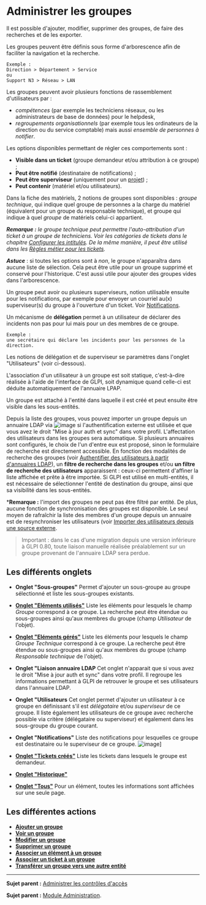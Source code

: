 Administrer les groupes
=======================

Il est possible d'ajouter, modifier, supprimer des groupes, de faire des recherches et de les exporter.

Les groupes peuvent être définis sous forme d'arborescence afin de faciliter la navigation et la recherche. 

    Exemple :
    Direction > Département > Service
    ou
    Support N3 > Réseau > LAN

Les groupes peuvent avoir plusieurs fonctions de rassemblement d'utilisateurs par : 
- *compétences* (par exemple les techniciens réseaux, ou les administrateurs de base de données) pour le helpdesk,
- *regroupements organisationnels* (par exemple tous les ordinateurs de la direction ou du service comptable) mais aussi *ensemble de personnes à notifier*.

Les options disponibles permettant de régler ces comportements sont :
- **Visible dans un ticket** (groupe demandeur et/ou attribution à ce groupe) ; 
- **Peut être notifié** (destinataire de notifications) ;
- **Peut être superviseur** (uniquement pour un [projet](index.php?fr/06_Module_Outils/02_Projets/01_Projets.md "voir gérer les projets")) ;
- **Peut contenir** (matériel et/ou utilisateurs).

Dans la fiche des matériels, 2 notions de groupes sont disponibles :
*groupe technique*, qui indique quel groupe de personnes a la charge du matériel (équivalent pour un groupe du responsable technique), et groupe qui indique à quel *groupe* de matériels celui-ci appartient.

***Remarque :** le groupe technique peut permettre l'auto-attribution d'un ticket à un groupe de techniciens. Voir les catégories de tickets dans le chapitre [Configurer les intitulés](config_dropdown.html "Les intitulés se configurent depuis le menu Configuration > Intitulés").
De la même manière, il peut être utilisé dans les [Règles métier pour les tickets](administration_rule_ticket.html "Lors de la création d'un ticket, un mécanisme permet de modifier les attributs du ticket de manière automatique.").*

***Astuce*** : si toutes les options sont à *non*, le groupe n'apparaîtra dans aucune liste de sélection. Cela peut être utile pour un groupe supprimé et conservé pour l'historique. C'est aussi utile pour ajouter des groupes vides dans l'arborescence.

Un groupe peut avoir ou plusieurs superviseurs, notion utilisable ensuite pour les notifications, par exemple pour envoyer un courriel au(x) superviseur(s) du groupe à l'ouverture d'un ticket. Voir [Notifications](config_notification_notifications.html "Une notification est l'association d'un événement pour un type donné avec un modèle. Une liste destinataire est créée à cet effet.").

Un mécanisme de **délégation** permet à un utilisateur de déclarer des incidents non pas pour lui mais pour un des membres de ce groupe.

    Exemple : 
    une secrétaire qui déclare les incidents pour les personnes de la direction.

Les notions de délégation et de superviseur se paramètres dans l'onglet "Utilisateurs" (voir ci-dessous).

L'association d'un utilisateur à un groupe est soit statique, c'est-à-dire réalisée à l'aide de l'interface de GLPI, soit dynamique quand celle-ci est déduite automatiquement de l'annuaire LPAP.

Un groupe est attaché à l'entité dans laquelle il est créé et peut ensuite être visible dans les sous-entités.

Depuis la liste des groupes, vous pouvez importer un groupe depuis un annuaire LDAP via ![image](docs/image/addUserLdap.png) si l'authentification externe est utilisée et que vous avez le droit "Mise à jour auth et sync" dans votre profil. L'affectation des utilisateurs dans les groupes sera automatique.
Si plusieurs annuaires sont configurés, le choix de l'un d'entre eux est proposé, sinon le formulaire de recherche est directement accessible. En fonction des modalités de recherche des groupes (voir [Authentifier des utilisateurs à partir d'annuaires LDAP](config_auth_ldap.html "L'interface de GLPI avec les annuaires LDAP se configure depuis le menu Configuration > Authentification > Annuaire LDAP.")), un **filtre de recherche dans les groupes** et/ou **un filtre de recherche des utilisateurs** apparaissent : ceux-ci permettent d'affiner la liste affichée et prête à être importée. Si GLPI est utilisé en multi-entités, il est nécessaire de sélectionner l'entité de destination du groupe, ainsi que sa visibilité dans les sous-entités.

***Remarque :** l'import des groupes ne peut pas être filtré par entité. De plus, aucune fonction de synchronisation des groupes est disponible. Le seul moyen de rafraîchir la liste des membres d'un groupe depuis un annuaire est de resynchroniser les utilisateurs (voir [Importer des utilisateurs depuis une source externe](index.php?fr/07_Module_Administration/02_Utilisateurs/02_Importer_des_utilisateurs.md).

> Important : dans le cas d'une migration depuis une version inférieure à GLPI 0.80, toute liaison manuelle réalisée préalablement sur un groupe provenant de l'annuaire LDAP sera perdue.


Les différents onglets
----------------------

-   **Onglet "Sous-groupes"**
    Permet d'ajouter un sous-groupe au groupe sélectionné et liste les sous-groupes existants. 
 
-   **[Onglet "Eléments utilisés"](index.php?fr/Les_différents_onglets/Onglet_Eléments.md)**
    Liste les éléments pour lesquels le champ *Groupe* correspond à ce groupe. 
    La recherche peut être étendue ou sous-groupes ainsi qu'aux membres du groupe (champ *Utilisateur* de l'objet).

-   **[Onglet "Eléments gérés"](index.php?fr/Les_différents_onglets/Onglet_Eléments.md)**
    Liste les éléments pour lesquels le champ *Groupe Technique* correspond à ce groupe.
     La recherche peut être étendue ou sous-groupes ainsi qu'aux membres du groupe (champ *Responsable technique* de l'objet).


-   **Onglet "Liaison annuaire LDAP**
    Cet onglet n'apparait que si vous avez le droit "Mise à jour auth et sync" dans votre profil. Il regroupe les informations permettant à GLPI de retrouver le groupe et ses utilisateurs dans l'annuaire LDAP. 


-   **Onglet "Utilisateurs**
    Cet onglet permet d'ajouter un utilisateur à ce groupe en définissant s'il est *délégataire* et/ou *superviseur* de ce groupe.
    Il liste également les utilisateurs de ce groupe avec recherche possible via critère (délégataire ou superviseur) et également dans les sous-groupe du groupe courant.

-   **Onglet "Notifications"**
    Liste des notifications pour lesquelles ce groupe est destinataire ou le superviseur de ce groupe.
    ![image](docs/image/notifGroupe.png)]


-   **[Onglet "Tickets créés"](index.php?fr/Les_différents_onglets/Onglet_Tickets.md)**
    Liste les tickets dans lesquels le groupe est demandeur.


-   **[Onglet "Historique"](index.php?fr/Les_différents_onglets/Onglet_Historique.md)**


-   **[Onglet "Tous"](index.php?fr/Les_différents_onglets/Onglet_Tous.md)**
     Pour un élément, toutes les informations sont affichées sur une seule page.


Les différentes actions
-----------------------
-   **[Ajouter un groupe](index.php?fr/Les_différentes_actions/Créer_un_nouvel_objet.md)**
-   **[Voir un groupe](index.php?fr/Les_différentes_actions/Visualiser_un_objet.md)**
-   **[Modifier un groupe](index.php?fr/Les_différentes_actions/Modifier_un_objet.md)**
-   **[Supprimer un groupe](index.php?fr/Les_différentes_actions/Supprimer_un_objet.md)**
-   **[Associer un élément à un groupe](index.php?fr/Les_différentes_actions/Onglet_Eléments.md)**
-   **[Associer un ticket à un groupe](index.php?fr/Les_différentes_actions/Onglet_Tickets.md)**
-   **[Transférer un groupe vers une autre entité](index.php?fr/Les_différentes_actions/Transférer_un_objet.md)**

--------
**Sujet parent :** [Administrer les contrôles d'accès](../glpi/access_control_intro.html "Cette partie décrit comment administrer le système de contrôle d'accès qui permet à chaque utilisateur d'accéder à un contexte d'utilisation spécifique.")

**Sujet parent :** [Module Administration](index.php?fr/07_Module_Administration/01_Module_Administration.md "Le module Administration permet d'administrer les utilisateurs, groupes, entités, profils, règles et dictionnaires et offre des outils de maintenance de l'application").